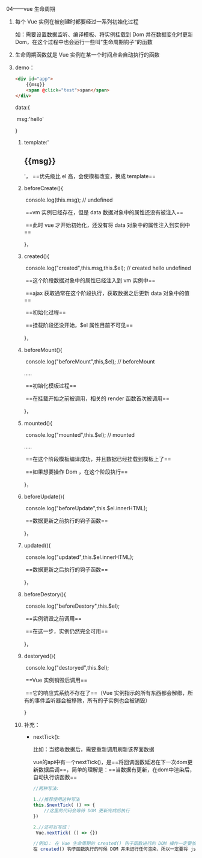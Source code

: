 04——vue 生命周期

1. 每个 Vue 实例在被创建时都要经过一系列初始化过程

   如：需要设置数据监听、编译模板、将实例挂载到 Dom 并在数据变化时更新 Dom，在这个过程中也会运行一些叫”生命周期钩子“的函数

2. 生命周期函数就是 Vue 实例在某一个时间点会自动执行的函数

3. demo：

   ```html
   <div id="app">
       {{msg}}
       <span @click="test">span</span>
   </div>
   ```


   data:{

   ​	msg:'hello'

   }

   1. template:'<h2>{{msg}}</h2>'， ==优先级比 el 高，会使模板改变，换成 template==

   2. beforeCreate(){

      ​	console.log(this.msg);  //  undefined

      ​	==vm 实例已经存在，但是 data 数据对象中的属性还没有被注入==

      ​	==此时 vue 才开始初始化，还没有将 data 对象中的属性注入到实例中==

      }，

   3. created(){

      ​	console.log("created",this.msg,this.$el);  //  created hello  undefined

      ​	==这个阶段数据对象中的属性已经注入到 vm 实例中==

      ​	==ajax 获取通常在这个阶段执行，获取数据之后更新 data 对象中的值==

      ​	==初始化过程==

      ​	==挂载阶段还没开始，$el 属性目前不可见==

      }，

   4. beforeMount(){

      ​	console.log("beforeMount",this,$el);  //  beforeMount  <div id="app">.....

      ​	==初始化模板过程==

      ​	==在挂载开始之前被调用，相关的 render 函数首次被调用==

      }，

   5. mounted(){

      ​	console.log("mounted",this.$el);  //  mounted  <div id="app">.....

      ​	==在这个阶段模板编译成功，并且数据已经挂载到模板上了==

      ​	==如果想要操作 Dom ，在这个阶段执行==

      }，

   6. beforeUpdate(){

      ​	console.log("beforeUpdate",this.$el.innerHTML); 

      ​	==数据更新之前执行的钩子函数==

      }，

   7. updated(){

      ​	console.log("updated",this.$el.innerHTML);

      ​	==数据更新之后执行的钩子函数==

      }，

   8. beforeDestory(){

      ​	console.log("beforeDestory",this.$el);

      ​	==实例销毁之前调用==

      ​	==在这一步，实例仍然完全可用==

      }，

   9. destoryed(){

      ​	console.log("destoryed",this.$el);

      ​	==Vue 实例销毁后调用==

      ​	==它的响应式系统不存在了==（Vue 实例指示的所有东西都会解绑，所有的事件监听器会被移除，所有的子实例也会被销毁）

      }

   10. 补充：

       - nextTick():

         比如：当接收数据后，需要重新调用刷新该界面数据

         vue的api中有一个nextTick()，是==将回调函数延迟在下一次dom更新数据后调==，简单的理解是：==当数据有更新，在dom中渲染后，自动执行该函数==

         ```javascript
         //两种写法:
         
         1.//推荐使用这种写法
         this.$nextTick( () => {
             //这里的代码会等待 DOM 更新完成后执行
         })
         
         2.//还可以写成：
          Vue.nextTick( () => {})
         
         //例如： 在 Vue 生命周期的 created() 钩子函数进行的 DOM 操作一定要放在 Vue.nextTick() 回调函数中，理由：
         在 created() 钩子函数执行的时候 DOM 并未进行任何渲染，所以一定要将 js 代码放在 Vue.nextTick() 的回调函数中
         ```
